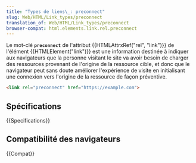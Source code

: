 ```yaml
---
title: "Types de liens\_: preconnect"
slug: Web/HTML/Link_types/preconnect
translation_of: Web/HTML/Link_types/preconnect
browser-compat: html.elements.link.rel.preconnect
---
```


Le mot-clé **`preconnect`** de l'attribut {{HTMLAttrxRef("rel", "link")}} de l'élément {{HTMLElement("link")}} est une information destinée à indiquer aux navigateurs que la personne visitant le site va avoir besoin de charger des ressources provenant de l'origine de la ressource cible, et donc que le navigateur peut sans doute améliorer l'expérience de visite en initialisant une connexion vers l'origine de la ressource de façon préventive.

```html
<link rel="preconnect" href="https://example.com">
```

## Spécifications

{{Specifications}}

## Compatibilité des navigateurs

{{Compat}}
